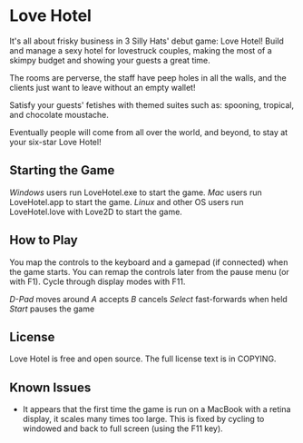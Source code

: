 Love Hotel 
==========

It's all about frisky business in 3 Silly Hats' debut game: Love Hotel!
Build and manage a sexy hotel for lovestruck couples, making the most of a
skimpy budget and showing your guests a great time.

The rooms are perverse, the staff have peep holes in all the walls, and the
clients just want to leave without an empty wallet!

Satisfy your guests' fetishes with themed suites such as: spooning, tropical,
and chocolate moustache.

Eventually people will come from all over the world, and beyond, to stay at
your six-star Love Hotel!

Starting the Game
-----------------
*Windows* users run LoveHotel.exe to start the game.
*Mac* users run LoveHotel.app to start the game.
*Linux* and other OS users run LoveHotel.love with Love2D to start the game.

How to Play
-----------
You map the controls to the keyboard and a gamepad (if connected) when the game
starts. You can remap the controls later from the pause menu (or with F1).
Cycle through display modes with F11.

*D-Pad* moves around
*A* accepts
*B* cancels
*Select* fast-forwards when held
*Start* pauses the game

License
-------
Love Hotel is free and open source. The full license text is in COPYING.

Known Issues
------------
* It appears that the first time the game is run on a MacBook with a retina
display, it scales many times too large. This is fixed by cycling to
windowed and back to full screen (using the F11 key).
